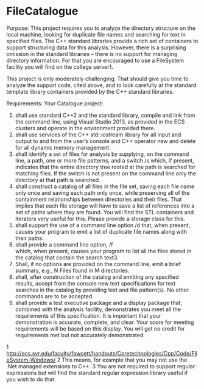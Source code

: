 # FileCatalogue

Purpose:
This project requires you to analyze the directory structure on the local machine, looking for duplicate file names and 
searching for text in specified files. The C++ standard libraries provide a rich set of containers to support structuring 
data for this analysis. However, there is a surprising omission in the standard libraries – there is no support for managing 
directory information. For that you are encouraged to use a FileSystem facility you will find on the college server1.

This project is only moderately challenging. That should give you time to analyze the support code, cited above, and to 
look carefully at the standard template library containers provided by the C++ standard libraries.

Requirements:
Your Catalogue project:
1. shall use standard C++2 and the standard library, compile and link from the command line, using Visual Studio 2013, 
    as provided in the ECS clusters and operate in the environment provided there.
2. shall use services of the C++ std::iostream library for all input and output to and from the user’s console and C++ 
    operator new and delete for all dynamic memory management.
3. shall identify a set of files for analysis by supplying, on the command line, a path, one or more file patterns, 
    and a switch /s which, if present, indicates that the entire directory tree rooted at the path is searched for matching 
    files. If the switch is not present on the command line only the directory at that path is searched.
4. shall construct a catalog of all files in the file set, saving each file name only once and saving each path only once, 
    while preserving all of the containment relationships between directories and their files. That implies that each file 
    storage will have to save a list of references into a set of paths where they are found. You will find the STL containers 
    and iterators very useful for this. Please provide a storage class for this.
5. shall support the use of a command line option /d that, when present, causes your program to emit a list of duplicate 
    file names along with their paths.
6. shall provide a command line option, /f<search text> which, when present, causes your program to list all the files 
    stored in the catalog that contain the search text3.
7. Shall, if no options are provided on the command line, emit a brief summary, e.g., N Files found in M directories.
8. shall, after construction of the catalog and emitting any specified results, accept from the console new text 
    specifications for text searches in the catalog by providing text and file pattern(s). No other commands are to be 
    accepted.
9. shall provide a test executive package and a display package that, combined with the analysis facility, demonstrates 
    you meet all the requirements of this specification. It is important that your demonstration is accurate, complete, and 
    clear. Your score for meeting requirements will be based on this display. You will get no credit for requirements met 
    but not accurately demonstrated. 
    
    
1 http://ecs.syr.edu/faculty/fawcett/handouts/Coretechnologies/Cpp/Code/FileSystem-Windows/
2 This means, for example that you may not use the .Net managed extensions to C++.
3 You are not required to support regular expressions but will find the standard regular expression library useful if you wish to do that.
